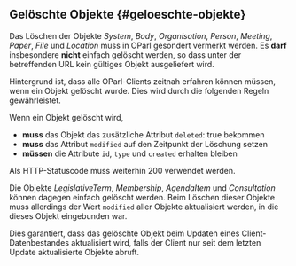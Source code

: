 ## Gelöschte Objekte {#geloeschte-objekte}

Das Löschen der Objekte _System_, _Body_, _Organisation_, _Person_, _Meeting_, _Paper_, _File_ und _Location_
muss in OParl gesondert vermerkt werden. Es **darf** insbesondere **nicht** einfach gelöscht werden,
so dass unter der betreffenden URL kein gültiges Objekt ausgeliefert wird.

Hintergrund ist, dass alle OParl-Clients zeitnah erfahren können müssen,
wenn ein Objekt gelöscht wurde. Dies wird durch die folgenden Regeln
gewährleistet.

Wenn ein Objekt gelöscht wird,

* **muss** das Objekt das zusätzliche Attribut `deleted`: true bekommen
* **muss** das Attribut `modified` auf den Zeitpunkt der Löschung setzen
* **müssen** die Attribute `id`, `type` und `created` erhalten bleiben

Als HTTP-Statuscode muss weiterhin 200 verwendet werden.

Die Objekte _LegislativeTerm_, _Membership_, _AgendaItem_ und _Consultation_ können dagegen einfach
gelöscht werden. Beim Löschen dieser Objekte muss allerdings der
Wert `modified` aller Objekte aktualisiert werden, in die dieses Objekt
eingebunden war.

Dies garantiert, dass das gelöschte Objekt beim Updaten eines Client-Datenbestandes
aktualisiert wird, falls der Client nur seit dem letzten Update aktualisierte Objekte abruft.
